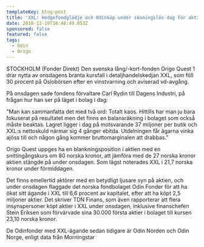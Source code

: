 ```yaml
---
templateKey: blog-post
title: 'XXL: Hedgefondglädje och Odinköp under skoningslös dag för aktien'
date: 2018-12-19T16:48:49.053Z
sponsored: false
featured: false
tags:
  - Odin
  - Origo
---
```

STOCKHOLM (Fonder Direkt) Den svenska lång/-kort-fonden Origo Quest 1 drar nytta av onsdagens branta kursfall i detaljhandelskedjan XXL, som föll 30 procent på Oslobörsen efter en vinstvarning och aviserad vd-avgång.

På onsdagen sade fondens förvaltare Carl Rydin till Dagens Industri, på frågan hur han ser på läget i bolag i dag:

"Man kan sammanfatta det med två ord: Totalt kaos. Hittills har man ju bara fokuserat på resultatet men det finns en balansräkning i bolaget som också måste beaktas. Lagret ligger i dag på motsvarande 37 miljoner per butik och XXL:s nettoskuld närmar sig 4 gånger ebitda. Utdelningen får ägarna vinka ajöss till och någon gång kommer bruttomarginalen att drabbas."

Origo Quest uppges ha en blankningsposition i aktien med en snittingångskurs om 80 norska kronor, att jämföra med de 27 norska kronor aktien stängde på under onsdagen. Som lägst noterades XXL i 21,7 norska kronor under förmiddagen.

Det finns emellertid aktörer med en betydligt ljusare syn på aktien, och under onsdagen flaggade det norska fondbolaget Odin Fonder för att ha ökat sitt ägande i XXL till 6,6 procent av kapitalet, efter att ha köpt 2,5 miljoner aktier. Det skriver TDN Finans, som även rapporterar att flera insynspersoner köpt aktier i XXL under onsdagen, inklusive finanschefen Stein Eriksen som förvärvade sina 30.000 första aktier i bolaget till kursen 23,10 norska kronor.

De Odinfonder med XXL-ägande sedan tidigare är Odin Norden och Odin Norge, enligt data från Morningstar
